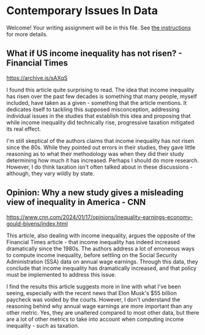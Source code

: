 # Contemporary Issues In Data

Welcome! Your writing assignment will be in this file.  See [the instructions](./instructions.md) for more details.



## What if US income inequality has not risen? - Financial Times

https://archive.is/sAXqS

I found this article quite surprising to read. The idea that income inequality has risen over the past few decades is something that many people, myself included, have taken as a given - something that the article mentions. It dedicates itself to tackling this supposed misconception, addressing individual issues in the studies that establish this idea and proposing that while income inequality did technically rise, progressive taxation mitigated its real effect.

I'm still skeptical of the authors claims that income inequality has not risen since the 80s. While they pointed out errors in their studies, they gave little reasoning as to what their methodology was when they did their study determining how much it has increased. Perhaps I should do more research. However, I do think taxation isn't often talked about in these discussions - although, they vary wildly by state.

## Opinion: Why a new study gives a misleading view of inequality in America - CNN

https://www.cnn.com/2024/01/17/opinions/inequality-earnings-economy-gould-bivens/index.html

This article, also dealing with income inequality, argues the opposite of the Financial Times article - that income inequality has indeed increased dramatically since the 1980s. The authors address a lot of erroneous ways to compute income inequality, before settling on the Social Security Administration (SSA) data on annual wage earnings. Through this data, they conclude that income inequality has dramatically increased, and that policy must be implemented to address this issue.

I find the results this article suggests more in line with what I've been seeing, especially with the recent news that Elon Musk's $55 billion paycheck was voided by the courts. However, I don't understand the reasoning behind why annual wage earnings are more important than any other metric. Yes, they are unaltered compared to most other data, but there are a lot of other metrics to take into account when computing income inequality - such as taxation.

